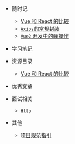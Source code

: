 
- 随时记
  - [Vue 和 React 的比较](blog/vue)
  - [`Axios`的常规封装](blog/axios)
  - [`Vue2` 开发中的骚操作](blog/vue2)

- 学习笔记

- 资源目录

  - [Vue 和 React 的比较](blog/vue)

- 优秀文章

- 面试相关

  - [`Http`](aa/)

- 其他
  - [项目规范指引](other)
